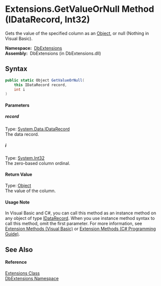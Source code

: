 Extensions.GetValueOrNull Method (IDataRecord, Int32)
=====================================================
  Gets the value of the specified column as an [Object][1], or null (Nothing in Visual Basic).

  **Namespace:**  [DbExtensions][2]  
  **Assembly:**  DbExtensions (in DbExtensions.dll)

Syntax
------

```csharp
public static Object GetValueOrNull(
	this IDataRecord record,
	int i
)
```

#### Parameters

##### *record*
Type: [System.Data.IDataRecord][3]  
The data record.

##### *i*
Type: [System.Int32][4]  
The zero-based column ordinal.

#### Return Value
Type: [Object][1]  
The value of the column.
#### Usage Note
In Visual Basic and C#, you can call this method as an instance method on any object of type [IDataRecord][3]. When you use instance method syntax to call this method, omit the first parameter. For more information, see [Extension Methods (Visual Basic)][5] or [Extension Methods (C# Programming Guide)][6].

See Also
--------

#### Reference
[Extensions Class][7]  
[DbExtensions Namespace][2]  

[1]: http://msdn.microsoft.com/en-us/library/e5kfa45b
[2]: ../README.md
[3]: http://msdn.microsoft.com/en-us/library/93wb1heh
[4]: http://msdn.microsoft.com/en-us/library/td2s409d
[5]: http://msdn.microsoft.com/en-us/library/bb384936.aspx
[6]: http://msdn.microsoft.com/en-us/library/bb383977.aspx
[7]: README.md
